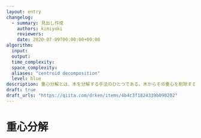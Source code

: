 ```yaml
---
layout: entry
changelog:
  - summary: 見出し作成
    authors: kimiyuki
    reviewers:
    date: 2020-07-09T00:00:00+09:00
algorithm:
  input:
  output:
  time_complexity:
  space_complexity:
  aliases: "centroid decomposition"
  level: blue
description: 重心分解とは、木を分解する手法のひとつである。木からその重心を削除することを再帰的に行う。重心の削除のたびに木の大きさが半分以下になる。分解の過程に沿って重心だった頂点の集合に木構造を入れたとき、元々の木の頂点数を $n$ とすると分解されてできた木の高さが $O(\log n)$ になることを特徴とする。
draft: true
draft_urls: "https://qiita.com/drken/items/4b4c3f1824339b090202"
---
```


# 重心分解
